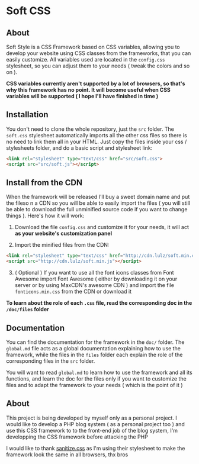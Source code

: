 # Soft CSS

## About

Soft Style is a CSS Framework based on CSS variables, allowing you to develop your website using CSS classes from the frameworks, that you can easily customize. All variables used are located in the `config.css` stylesheet, so you can adjust them to your needs ( tweak the colors and so on ).

**CSS variables currently aren't supported by a lot of browsers, so that's why this framework has no point. It will become useful when CSS variables will be supported ( I hope I'll have finished in time )**

## Installation

You don't need to clone the whole repository, just the `src` folder. The `soft.css` stylesheet automatically imports all the other css files so there is no need to link them all in your HTML. Just copy the files inside your css / stylesheets folder, and do a basic script and stylesheet link:

```html
<link rel="stylesheet" type="text/css" href="src/soft.css">
<script src="src/soft.js"></script>
```

## Install from the CDN

When the framework will be released I'll buy a sweet domain name and put the fileso n a CDN so you will be able to easily import the files ( you will still be able to download the full unminified source code if you want to change things ). Here's how it will work:

1. Download the file `config.css` and customize it for your needs, it will act **as your website's customization panel**

2. Import the minified files from the CDN:

  ```html
  <link rel="stylesheet" type="text/css" href="http://cdn.lulz/soft.min.css">
  <script src="http://cdn.lulz/soft.min.js"></script>
  ```

3. ( Optional ) If you want to use all the font icons classes from Font Awesome import Font Awesome ( either by downloading it on your server or by using MaxCDN's awesome CDN ) and import the file `fonticons.min.css` from the CDN or download it

**To learn about the role of each `.css` file, read the corresponding doc in the `/doc/files` folder**

## Documentation

You can find the documentation for the framework in the `doc/` folder. The `global.md` file acts as a global documentation explaining how to use the framework, while the files in the `files` folder each explain the role of the corresponding files in the `src` folder.

You will want to read `global.md` to learn how to use the framework and all its functions, and learn the doc for the files only if you want to customize the files and to adapt the framework to your needs ( which is the point of it )

## About

This project is being developed by myself only as a personal project. I would like to develop a PHP blog system ( as a personal project too ) and use this CSS framework to to the front-end job of the blog system, I'm developping the CSS framework before attacking the PHP

I would like to thank [sanitize.css](https://github.com/10up/sanitize.css) as I'm using their stylesheet to make the framework look the same in all browsers, thx bros
